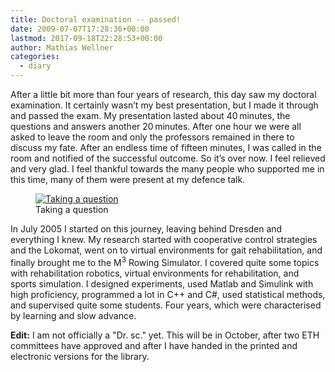 ```yaml
---
title: Doctoral examination -- passed!
date: 2009-07-07T17:28:36+00:00
lastmod: 2017-09-18T22:28:53+00:00
author: Mathias Wellner
categories:
  - diary
---
```

After a little bit more than four years of research, this day saw my doctoral examination. It certainly wasn&#8217;t my best presentation, but I made it through and passed the exam. My presentation lasted about 40&thinsp;minutes, the questions and answers another 20&thinsp;minutes. After one hour we were all asked to leave the room and only the professors remained in there to discuss my fate. After an endless time of fifteen minutes, I was called in the room and notified of the successful outcome. So it&#8217;s over now. I feel relieved and very glad. I feel thankful towards the many people who supported me in this time, many of them were present at my defence talk.

<figure style="max-width: 640px">
  <a href="http://www.flickr.com/photos/mwellner/3698565392/">
    <img srcset="https://farm4.staticflickr.com/3628/3698565392_dc2faf1656_n.jpg 320w, https://farm4.staticflickr.com/3628/3698565392_dc2faf1656_z.jpg 640w" src="https://farm4.staticflickr.com/3628/3698565392_dc2faf1656_b.jpg" title="Taking a question">
  </a>  
  <figcaption>Taking a question</figcaption>
</figure>

In July 2005 I started on this journey, leaving behind Dresden and everything I knew. My research started with cooperative control strategies and the Lokomat, went on to virtual environments for gait rehabilitation, and finally brought me to the M<sup>3</sup> Rowing Simulator. I covered quite some topics with rehabilitation robotics, virtual environments for rehabilitation, and sports simulation. I designed experiments, used Matlab and Simulink with high proficiency, programmed a lot in C++ and C#, used statistical methods, and supervised quite some students. Four years, which were characterised by learning and slow advance.

**Edit:** I am not officially a "Dr. sc." yet. This will be in October, after two ETH committees have approved and after I have handed in the printed and electronic versions for the library.